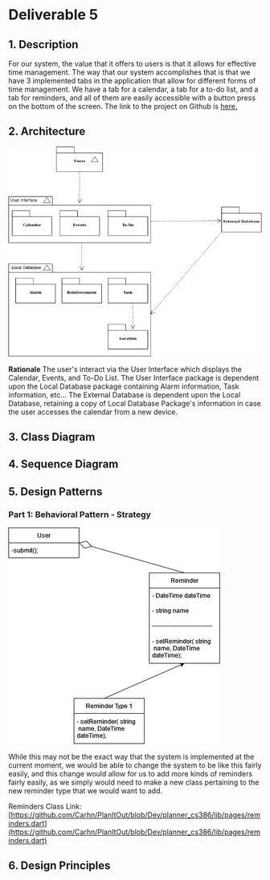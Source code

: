# Deliverable 5

## 1. Description
For our system, the value that it offers to users is that it allows for effective time management. The way that our system accomplishes that is that we have 3 implemented tabs in the application that allow for different forms of time management. We have a tab for a calendar, a tab for a to-do list, and a tab for reminders, and all of them are easily accessible with a button press on the bottom of the screen. The link to the project on Github is [here.](https://github.com/Carhn/PlanItOut/tree/main)

## 2. Architecture
![Image of Package UML Diagram](https://raw.githubusercontent.com/Carhn/PlanItOut/Dev/Deliverables/Deliverable_Images/D5_Package_UML.png)

**Rationale**
The user's interact via the User Interface which displays the Calendar, Events, and To-Do List.  The User Interface package is dependent upon
the Local Database package containing Alarm information, Task information, etc... The External Database is dependent upon the Local Database,
retaining a copy of Local Database Package's information in case the user accesses the calendar from a new device.
 
## 3. Class Diagram

## 4. Sequence Diagram

## 5. Design Patterns
### Part 1: Behavioral Pattern - Strategy 
![Part 1 Diagram](https://github.com/Carhn/PlanItOut/blob/Dev/Deliverables/Deliverable_Images/D5%205%20Part%201.drawio.png)

While this may not be the exact way that the system is implemented at the current moment, we would be able to change the system to be like this fairly easily, 
and this change would allow for us to add more kinds of reminders fairly easily, as we simply would need to make a new class pertaining to the new reminder type 
that we would want to add. 

Reminders Class Link: [https://github.com/Carhn/PlanItOut/blob/Dev/planner_cs386/lib/pages/reminders.dart](https://github.com/Carhn/PlanItOut/blob/Dev/planner_cs386/lib/pages/reminders.dart)

## 6. Design Principles
